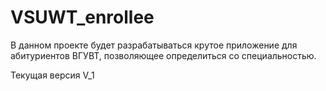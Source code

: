 # VSUWT_enrollee
В данном проекте будет разрабатываться крутое приложение для абитуриентов ВГУВТ, позволяющее определиться со специальностью.

Текущая версия V_1
